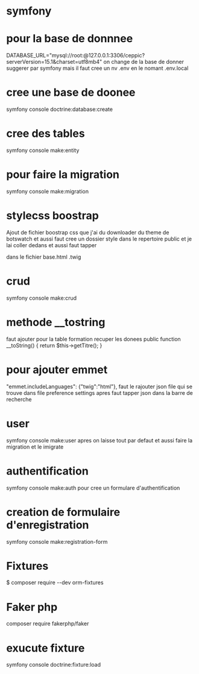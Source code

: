 # symfony

# pour la base de donnnee
 DATABASE_URL="mysql://root:@127.0.0.1:3306/ceppic?serverVersion=15.1&charset=utf8mb4"
 on change de la base de donner suggerer par symfony
 mais il faut cree un nv .env en le nomant .env.local
 # cree une base de doonee
 symfony console doctrine:database:create
 # cree des tables
 symfony console make:entity
 # pour faire la migration 
 symfony console make:migration

# stylecss boostrap
Ajout de fichier boostrap css que j'ai du downloader du theme de botswatch et aussi faut cree un dossier style dans le repertoire public et je lai coller dedans
et aussi faut tapper
  <link rel="stylesheet" href="{{asset('styles/bootstrap.min.css')}}">
  dans le fichier base.html .twig

# crud
symfony console make:crud

# methode __tostring
faut ajouter pour la table formation recuper les donees
public function __toString()
    {
        return $this->getTitre();
    }
# pour ajouter emmet 
"emmet.includeLanguages": {"twig":"html"},
faut le rajouter json file qui se trouve dans file preference settings  apres faut tapper json dans la barre de recherche
# user
symfony console make:user
apres on laisse tout par defaut et aussi faire la migration et le imigrate

# authentification
 symfony console make:auth
 pour cree un formulare d'authentification 
 # creation de formulaire d'enregistration 
 symfony console make:registration-form
 # Fixtures
 $ composer require --dev orm-fixtures
 # Faker php
 composer require fakerphp/faker
 # exucute fixture
 symfony console doctrine:fixture:load